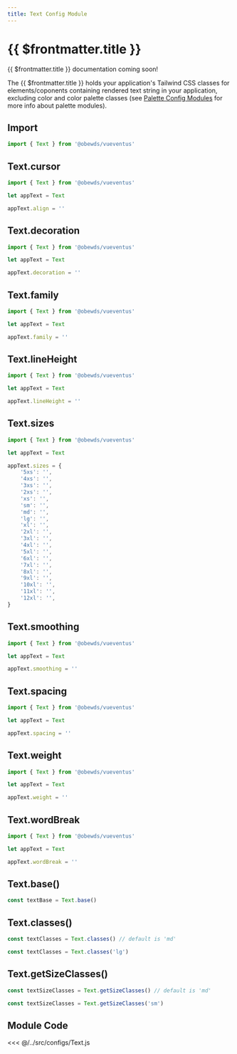 ```yaml
---
title: Text Config Module
---
```


<script setup>
    import DocsPackageVersion from '../../../src/views/compos/DocsPackageVersion.vue'
</script>







# {{ $frontmatter.title }}

{{ $frontmatter.title }} documentation coming soon!

The {{ $frontmatter.title }} holds your application's Tailwind CSS classes for elements/coponents containing rendered text string in your application, excluding color and color palette classes (see [Palette Config Modules](/modules/palettes/) for more info about palette modules).






## Import

```javascript
import { Text } from '@obewds/vueventus'
```






## Text.cursor

```javascript
import { Text } from '@obewds/vueventus'

let appText = Text

appText.align = ''
```






## Text.decoration

```javascript
import { Text } from '@obewds/vueventus'

let appText = Text

appText.decoration = ''
```






## Text.family

```javascript
import { Text } from '@obewds/vueventus'

let appText = Text

appText.family = ''
```






## Text.lineHeight

```javascript
import { Text } from '@obewds/vueventus'

let appText = Text

appText.lineHeight = ''
```






## Text.sizes

```javascript
import { Text } from '@obewds/vueventus'

let appText = Text

appText.sizes = {
    '5xs': '',
    '4xs': '',
    '3xs': '',
    '2xs': '',
    'xs': '',
    'sm': '',
    'md': '',
    'lg': '',
    'xl': '',
    '2xl': '',
    '3xl': '',
    '4xl': '',
    '5xl': '',
    '6xl': '',
    '7xl': '',
    '8xl': '',
    '9xl': '',
    '10xl': '',
    '11xl': '',
    '12xl': '',
}
```






## Text.smoothing

```javascript
import { Text } from '@obewds/vueventus'

let appText = Text

appText.smoothing = ''
```






## Text.spacing

```javascript
import { Text } from '@obewds/vueventus'

let appText = Text

appText.spacing = ''
```






## Text.weight

```javascript
import { Text } from '@obewds/vueventus'

let appText = Text

appText.weight = ''
```






## Text.wordBreak

```javascript
import { Text } from '@obewds/vueventus'

let appText = Text

appText.wordBreak = ''
```






## Text.base()

```javascript
const textBase = Text.base()
```






## Text.classes()

```javascript
const textClasses = Text.classes() // default is 'md'
```

```javascript
const textClasses = Text.classes('lg')
```






## Text.getSizeClasses()

```javascript
const textSizeClasses = Text.getSizeClasses() // default is 'md'
```

```javascript
const textSizeClasses = Text.getSizeClasses('sm')
```









## Module Code

<<< @/../src/configs/Text.js






<DocsPackageVersion/>
